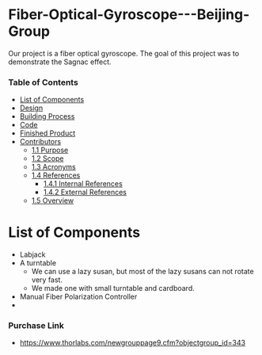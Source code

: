 # Fiber-Optical-Gyroscope---Beijing-Group
Our project is a fiber optical gyroscope. The goal of this project was to demonstrate the Sagnac effect.

### Table of Contents


- [List of Components](#1-list-of-components)
- [Design](#2-design)
- [Building Process](#3-building-process)
- [Code](#4-code)
- [Finished Product](#5-finished-project)
- [Contributors](#6-contributors)
  * [1.1 Purpose](#11-purpose)
  * [1.2 Scope](#12-scope)
  * [1.3 Acronyms](#13-acronyms)
  * [1.4 References](#14-references)
    + [1.4.1 Internal References](#141-internal-references)
    + [1.4.2 External References](#142-external-references)
  * [1.5 Overview](#15-overview)

# List of Components
- Labjack
- A turntable
  * We can use a lazy susan, but most of the lazy susans can not rotate very fast.
  * We made one with small turntable and cardboard.
- Manual Fiber Polarization Controller
- 

### Purchase Link
- https://www.thorlabs.com/newgrouppage9.cfm?objectgroup_id=343
